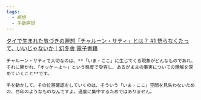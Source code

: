 ```yaml
---
tags:
  - 瞑想
  - 手動瞑想
---
```

[タイで生まれた気づきの瞑想「チャルーン・サティ」とは？ #1 悟らなくたって、いいじゃないか｜幻冬舎 電子書籍](https://note.com/gentosha_dc/n/nb25d7774a94e)

```
チャルーン・サティで大切なのは、**「いま・ここ」に生じてくる現象がどんなものであれ、それに開かれ、「オッケーよ～」という態度で受容し、あるがままの事実についての理解を深めていくこと**です。

手を動かして、その位置確認をしていくのは、そういう「いま・ここ」空間を見失わないための、目印のようなものなんですよ。過度に集中するためではありません。
```

